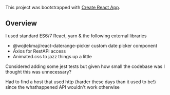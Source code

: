 This project was bootstrapped with [Create React App](https://github.com/facebook/create-react-app).

## Overview

I used standard ES6/7 React, yarn & the following external libraries 
* @wojtekmaj/react-daterange-picker custom date picker component
* Axios for RestAPi access
* Animated.css to jazz things up a little

Considered adding some jest tests but given how small the codebase was I thought this was unnecessary?

Had to find a host that used http (harder these days than it used to be!) since the whathappened API wouldn't work otherwise

